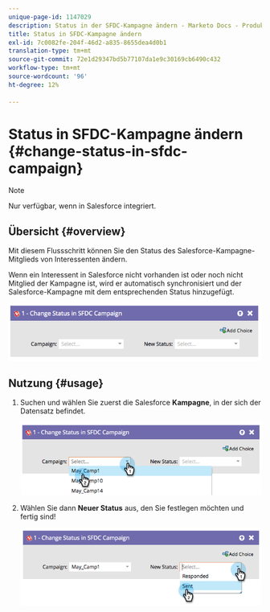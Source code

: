 ```yaml
---
unique-page-id: 1147029
description: Status in der SFDC-Kampagne ändern - Marketo Docs - Produktdokumentation
title: Status in SFDC-Kampagne ändern
exl-id: 7c0082fe-204f-46d2-a835-8655dea4d0b1
translation-type: tm+mt
source-git-commit: 72e1d29347bd5b77107da1e9c30169cb6490c432
workflow-type: tm+mt
source-wordcount: '96'
ht-degree: 12%

---
```


# Status in SFDC-Kampagne ändern {#change-status-in-sfdc-campaign}

>[!NOTE]
>
>Nur verfügbar, wenn in Salesforce integriert.

## Übersicht {#overview}

Mit diesem Flussschritt können Sie den Status des Salesforce-Kampagne-Mitglieds von Interessenten ändern.

Wenn ein Interessent in Salesforce nicht vorhanden ist oder noch nicht Mitglied der Kampagne ist, wird er automatisch synchronisiert und der Salesforce-Kampagne mit dem entsprechenden Status hinzugefügt.

![](assets/image2014-9-22-15-3a13-3a54.png)

## Nutzung {#usage}

1. Suchen und wählen Sie zuerst die Salesforce **Kampagne**, in der sich der Datensatz befindet.

   ![](assets/image2014-9-22-15-3a13-3a58.png)

1. Wählen Sie dann **Neuer Status** aus, den Sie festlegen möchten und fertig sind!

   ![](assets/image2014-9-22-15-3a14-3a0.png)
